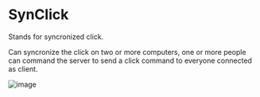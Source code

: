 # SynClick

Stands for syncronized click.

Can syncronize the click on two or more computers, one or more people can command the server to send a click command to everyone connected as client.

![image](https://user-images.githubusercontent.com/33573025/123511839-c0dd9280-d67b-11eb-8179-fd09939363e8.png)
